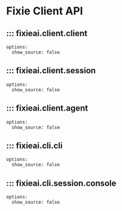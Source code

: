 # Fixie Client API

## ::: fixieai.client.client
    options:
      show_source: false

## ::: fixieai.client.session
    options:
      show_source: false

## ::: fixieai.client.agent
    options:
      show_source: false

## ::: fixieai.cli.cli
    options:
      show_source: false

## ::: fixieai.cli.session.console
    options:
      show_source: false
